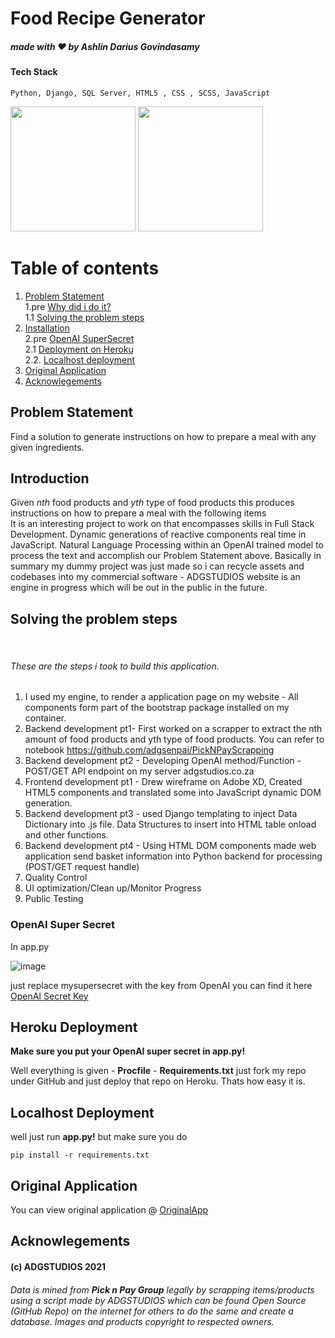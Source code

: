 # Food Recipe Generator
##### made with ❤️ by Ashlin Darius Govindasamy

#### Tech Stack
````
Python, Django, SQL Server, HTML5 , CSS , SCSS, JavaScript
````

<p float="left">
  <img src="https://simpleisbetterthancomplex.com/media/2016-08-09-how-to-deploy-django-applications-on-heroku/featured.jpg" height="200px" /> 
  <img src="https://liive.org/wp-content/uploads/2021/04/openai-logo-horizontal-gradient.jpg" height="200px" />
</p>

# Table of contents
1. [Problem Statement](#problem) <br>
1.pre [Why did i do it?](#why)<br>
1.1 [Solving the problem steps](#solving) <br>
2. [Installation](#install) <br>
2.pre [OpenAI SuperSecret](#super) <br>
2.1 [Deployment on Heroku](#heroku) <br>
2.2. [Localhost deployment](#local)<br>
3. [Original Application](#orig)<br>
4. [Acknowlegements](#ack)<br>

## Problem Statement
<p><a name="problem"></a>
Find a solution to generate instructions on how to prepare a meal with any given ingredients. 

## Introduction
<a name="why"></a>

Given *nth* food products and *yth* type of food products this produces instructions on how to prepare a meal with the following items <br>
It is an interesting project to work on that encompasses skills in Full Stack Development. Dynamic generations of reactive components real time in JavaScript. Natural Language Processing within an OpenAI trained model to process the text and accomplish our Problem Statement above. Basically in summary my dummy project was just made so i can recycle assets and codebases into my commercial software - ADGSTUDIOS website is an engine in progress which will be out in the public in the future.</p>

## Solving the problem steps
<p>
<a name="solving"></a><br>

###### These are the steps i took to build this application.

1. I used my engine, to render a application page on my website - All components form part of the bootstrap package installed on my container.
2. Backend development pt1- First worked on a scrapper to extract the nth amount of food products and yth type of food products. You can refer to notebook https://github.com/adgsenpai/PickNPayScrapping
3. Backend development pt2 - Developing OpenAI method/Function - POST/GET API endpoint on my server adgstudios.co.za
4. Frontend development pt1 - Drew wireframe on Adobe XD, Created HTML5 components and translated some into JavaScript dynamic DOM generation.
5. Backend development pt3 - used Django templating to inject Data Dictionary into .js file. Data Structures to insert into HTML table onload and other functions.
6. Backend development pt4 - Using HTML DOM components made web application send basket information into Python backend for processing (POST/GET request handle)
7. Quality Control
8.  UI optimization/Clean up/Monitor Progress
9. Public Testing
 
</p>

### OpenAI Super Secret
<a name="super"></a>

In app.py

![image](https://user-images.githubusercontent.com/45560312/143789696-5f3ad0ed-4b7a-4aa5-a76d-fea7a9f06f36.png)

just replace mysupersecret with the key from OpenAI you can find it here <a href="https://beta.openai.com/account/api-keys">OpenAI Secret Key</a>

## Heroku Deployment
<a name="heroku"></a>

**Make sure you put your OpenAI super secret in app.py!**

Well everything is given - **Procfile** - **Requirements.txt** just fork my repo under GitHub and just deploy that repo on Heroku.  Thats how easy it is.
</p>

## Localhost Deployment

<p><a name="local"></a>

well just run **app.py!** but make sure you do

```
pip install -r requirements.txt
```
 
## Original Application
<p><a name="orig"></a>
You can view original application @ <a href="https://adgstudios.co.za/apps/foodapp" >OriginalApp</a>

## Acknowlegements
<p><a name="ack"></a>

#### (c) ADGSTUDIOS 2021

###### Data is mined from **Pick n Pay Group** legally by scrapping items/products using a script made by ADGSTUDIOS which can be found Open Source (GitHub Repo) on the internet for others to do the same and create a database. Images and products copyright to respected owners.
